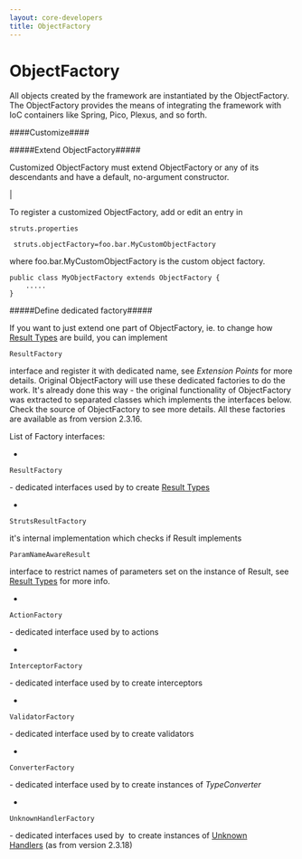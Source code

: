 ```yaml
---
layout: core-developers
title: ObjectFactory
---
```


# ObjectFactory

All objects created by the framework are instantiated by the ObjectFactory\. The ObjectFactory provides the means of integrating the framework with IoC containers like Spring, Pico, Plexus, and so forth\.

####Customize####

#####Extend ObjectFactory#####


Customized ObjectFactory must extend ObjectFactory or any of its descendants and have a default, no\-argument constructor\.

| 

To register a customized ObjectFactory, add or edit an entry in 

~~~~~~~
struts.properties
~~~~~~~



~~~~~~~
 struts.objectFactory=foo.bar.MyCustomObjectFactory

~~~~~~~

where foo\.bar\.MyCustomObjectFactory is the custom object factory\.


~~~~~~~
public class MyObjectFactory extends ObjectFactory {
    .....
}

~~~~~~~

#####Define dedicated factory#####

If you want to just extend one part of ObjectFactory, ie\. to change how [Result Types](result-types.html) are build, you can implement 

~~~~~~~
ResultFactory
~~~~~~~
 interface and register it with dedicated name, see _Extension Points_  for more details\. Original ObjectFactory will use these dedicated factories to do the work\. It's already done this way \- the original functionality of ObjectFactory was extracted to separated classes which implements the interfaces below\. Check the source of ObjectFactory to see more details\. All these factories are available as from version 2\.3\.16\.

List of Factory interfaces:

+ 

~~~~~~~
ResultFactory
~~~~~~~
 \- dedicated interfaces used by  to create [Result Types](result-types.html)

  + 

~~~~~~~
StrutsResultFactory
~~~~~~~
 it's internal implementation which checks if Result implements 

~~~~~~~
ParamNameAwareResult
~~~~~~~
 interface to restrict names of parameters set on the instance of Result, see [Result Types](result-types.html) for more info\.

+ 

~~~~~~~
ActionFactory
~~~~~~~
 \- dedicated interface used by  to actions

+ 

~~~~~~~
InterceptorFactory
~~~~~~~
 \- dedicated interface used by  to create interceptors

+ 

~~~~~~~
ValidatorFactory
~~~~~~~
 \- dedicated interface used by  to create validators

+ 

~~~~~~~
ConverterFactory
~~~~~~~
 \- dedicated interface used by  to create instances of _TypeConverter_ 

+ 

~~~~~~~
UnknownHandlerFactory
~~~~~~~
 \- dedicated interfaces used by  to create instances of [Unknown Handlers](unknown-handlers.html) (as from version 2\.3\.18)

